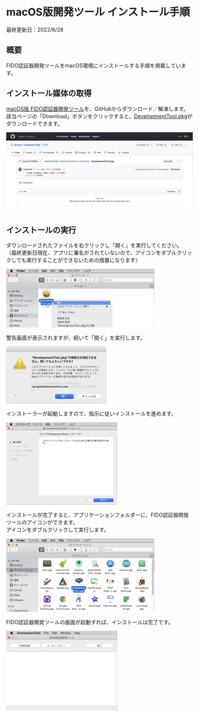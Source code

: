 # macOS版開発ツール インストール手順

最終更新日：2022/6/28

## 概要
FIDO認証器開発ツールをmacOS環境にインストールする手順を掲載しています。

## インストール媒体の取得

[macOS版 FIDO認証器開発ツール](DevelopmentTool.pkg)を、GitHubからダウンロード／解凍します。<br>
該当ページの「Download」ボタンをクリックすると、[DevelopmentTool.pkg](DevelopmentTool.pkg)がダウンロードできます。

<img src="assets08/0004.jpg" width="640">

## インストールの実行

ダウンロードされたファイルを右クリックし「開く」を実行してください。<br>
（最終更新日現在、アプリに署名がされていないので、アイコンをダブルクリックしても実行することができないための措置になります）

<img src="assets08/0005.jpg" width="400">

警告画面が表示されますが、続いて「開く」を実行します。

<img src="assets08/0006.jpg" width="270">

インストーラーが起動しますので、指示に従いインストールを進めます。

<img src="assets08/0007.jpg" width="300">

インストールが完了すると、アプリケーションフォルダーに、FIDO認証器開発ツールのアイコンができます。<br>
アイコンをダブルクリックして実行します。

<img src="assets08/0008.jpg" width="400">

FIDO認証器開発ツールの画面が起動すれば、インストールは完了です。

<img src="assets08/0001.jpg" width="300">
